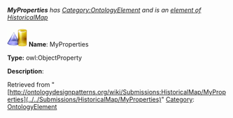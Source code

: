 ___MyProperties__ has [Category:OntologyElement](../../Category/OntologyElement "Category:OntologyElement") and is an [element of](../../Property/ElementOf "Property:ElementOf") [HistoricalMap](../../Submissions/HistoricalMap "Submissions:HistoricalMap")_


  




[![ObjectProperty](../../images/thumb/c/c3/ObjectProperty.gif/45px-ObjectProperty.gif)](../../Image/ObjectProperty.gif "ObjectProperty")
__Name__: MyProperties 


__Type:__ owl:ObjectProperty 


__Description__: 





Retrieved from "[http://ontologydesignpatterns.org/wiki/Submissions:HistoricalMap/MyProperties](../../Submissions/HistoricalMap/MyProperties)"
 [Category](http://ontologydesignpatterns.org/wiki/Special:Categories "Special:Categories"): [OntologyElement](../../Category/OntologyElement "Category:OntologyElement")